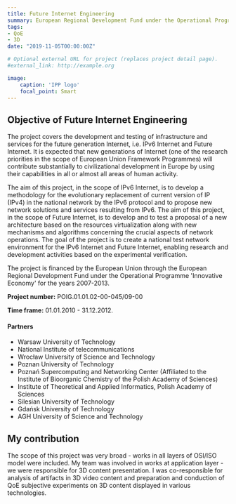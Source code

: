 ```yaml
---
title: Future Internet Engineering
summary: European Regional Development Fund under the Operational Programme 'Innovative Economy'
tags:
- QoE
- 3D
date: "2019-11-05T00:00:00Z"

# Optional external URL for project (replaces project detail page).
#external_link: http://example.org

image:
    caption: 'IPP logo'
    focal_point: Smart
---
```


## Objective of Future Internet Engineering

The project covers the development and testing of infrastructure and services for the future generation Internet, i.e. IPv6 Internet and Future Internet. It is expected that new generations of Internet (one of the research priorities in the scope of European Union Framework Programmes) will contribute substantially to civilizational development in Europe by using their capabilities in all or almost all areas of human activity.

The aim of this project, in the scope of IPv6 Internet, is to develop a methodology for the evolutionary replacement of current version of IP (IPv4) in the national network by the IPv6 protocol and to propose new network solutions and services resulting from IPv6. The aim of this project, in the scope of Future Internet, is to develop and to test a proposal of a new architecture based on the resources virtualization along with new mechanisms and algorithms concerning the crucial aspects of network operations. The goal of the project is to create a national test network environment for the IPv6 Internet and Future Internet, enabling research and development activities based on the experimental verification. 

The project is financed by the European Union through the European Regional Development Fund under the Operational Programme 'Innovative Economy' for the years 2007-2013.

**Project number:** POIG.01.01.02-00-045/09-00

**Time frame:** 01.01.2010 - 31.12.2012.

#### Partners

- Warsaw University of Technology 
- National Institute of telecommunications
- Wrocław University of Science and Technology
- Poznan University of Technology
- Poznań Supercomputing and Networking Center (Affiliated to the Institute of Bioorganic Chemistry of the Polish Academy of Sciences)
- Institute of Theoretical and Applied Informatics, Polish Academy of Sciences
- Silesian University of Technology
- Gdańsk University of Technology
- AGH University of Science and Technology

## My contribution

The scope of this project was very broad - works in all layers of OSI/ISO model were included. My team was involved in works at application layer - we were responsible for 3D content presentation. I was co-responsible for analysis of artifacts in 3D video content and preparation and conduction of QoE subjective experiments on 3D content displayed in various technologies.